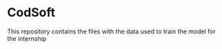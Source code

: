 # CodSoft
This repository contains the files with the data used to train the model for the internship
